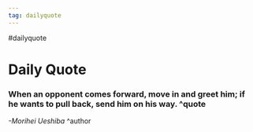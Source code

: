 ```yaml
---
tag: dailyquote
---
```


#dailyquote

# Daily Quote

### When an opponent comes forward, move in and greet him; if he wants to pull back, send him on his way. ^quote
*-Morihei Ueshiba* ^author
